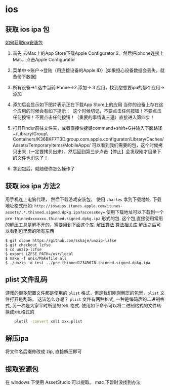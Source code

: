 # ios
## 获取 ios ipa 包
[如何获取ipa安装包](https://blog.csdn.net/chengqiang0414/article/details/82143930)
1. 首先 去Mac上的App Store下载Apple Configurator 2。然后把iphone连接上Mac，点击Apple Configurator 
2. 菜单中->账户->登陆（用连接设备的Apple ID）[如果担心设备数据会丢失，就备份下数据]
2. 所有设备->1 选中当前iPhone->2 添加-> 3 应用，找到您想要ipa的那个应用->添加
3. 添加后会显示如下图片表示正在下载App Store上的应用
当你的设备上存在这个应用的时候会有如下提示： 
这个时候切记，不要点击任何按钮！不要点击任何按钮！不要点击任何按钮！（重要的事情说三遍）直接进入第四步！

4. 打开Finder前往文件夹，或者直接快捷键command+shift+G并输入下面路径
~/Library/Group\ Containers/K36BKF7T3D.group.com.apple.configurator/Library/Caches/Assets/TemporaryItems/MobileApps/
可以看到我们需要的包，这个时候拷贝出来（一定要拷贝出来），然后回到第三步点击【停止】会发现刚才目录下的文件也消失了！

5. 拿到包后，就随便你怎么操作了

## 获取 ios ipa 方法2
用手机连上电脑代理， 然后下载游戏安装包， 使用 `charles` 拿到下载地址.
下载地址格式形如: `http://iosapps.itunes.apple.com/itunes-assets/.*.thinned.signed.dpkg.ipa?accessKey=`
使用下载地址可以下载到一个  `pre-thinnedxxxxxxx.thinned.signed.dpkg.ipa` 形式的包.
这个包,直接使用常用的解压工具是解不开的，需要用到下面这个库.
[解压算法](https://sskaje.me/2017/08/unzip-with-lzfse-support/)
[算法相关库](https://github.com/lzfse/lzfse)
解压之后可以看到包里面的所有东西
```
$ git clone https://github.com/sskaje/unzip-lzfse
$ git checkout lzfse
$ cd unzip-lzfse
$ export LZFSE_PATH=/usr/local
$ make -f unix/Makefile all
$ ./unzip -d test ../pre-thinned12345678.thinned.signed.dpkg.ipa
```

## plist 文件乱码
游戏的很多配置文件都是使用的 `plist` 格式，但是我们刚刚解压的包里，`plist` 文件打开是乱码， 这该怎么办呢？
`plist` 文件有两种格式, 一种是编码后的二进制格式, 另一种是大家平时所见的 `XML` 格式. 
使用如下命令可以将二进制格式的文件转换成`XML`格式的
```bash
    plutil -convert xml1 xxx.plist
```

## 解压ipa
将文件名后缀修改成 zip, 直接解压即可
## 提取资源包
在 windows 下使用 AssetStudio 可以提取。
mac 下暂时没找到办法